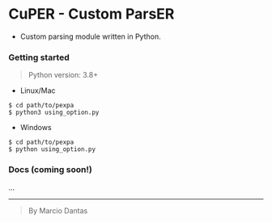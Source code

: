 # CuPER - Custom ParsER
- Custom parsing module written in Python.


### Getting started
> Python version: 3.8+

- Linux/Mac
```console
$ cd path/to/pexpa
$ python3 using_option.py
```

- Windows
```console
$ cd path/to/pexpa
$ python using_option.py
```

### Docs (coming soon!)
...

---

> By Marcio Dantas